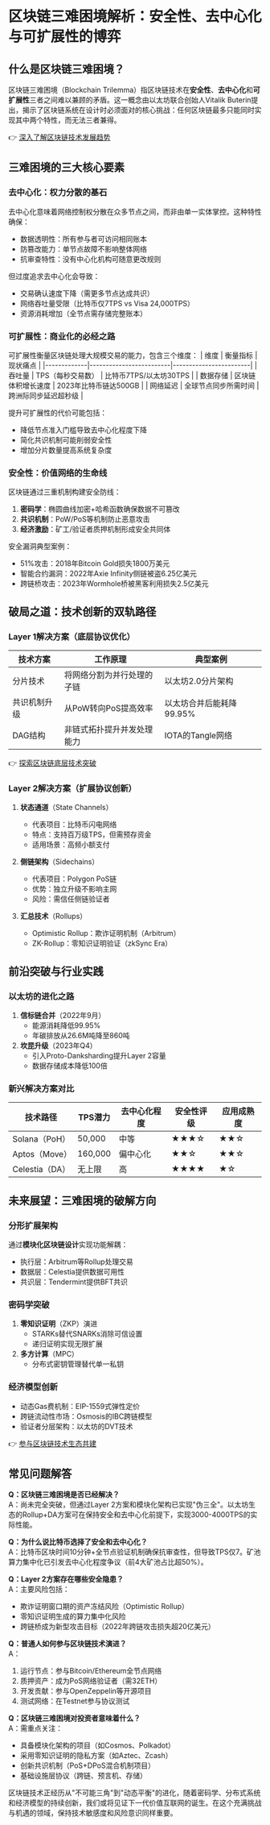 # 区块链三难困境解析：安全性、去中心化与可扩展性的博弈

## 什么是区块链三难困境？
区块链三难困境（Blockchain Trilemma）指区块链技术在**安全性**、**去中心化**和**可扩展性**三者之间难以兼顾的矛盾。这一概念由以太坊联合创始人Vitalik Buterin提出，揭示了区块链系统在设计时必须面对的核心挑战：任何区块链最多只能同时实现其中两个特性，而无法三者兼得。

👉 [深入了解区块链技术发展趋势](https://bit.ly/okx_welcome)

## 三难困境的三大核心要素

### 去中心化：权力分散的基石
去中心化意味着网络控制权分散在众多节点之间，而非由单一实体掌控。这种特性确保：
- 数据透明性：所有参与者可访问相同账本
- 防篡改能力：单节点故障不影响整体网络
- 抗审查特性：没有中心化机构可随意更改规则

但过度追求去中心化会导致：
- 交易确认速度下降（需更多节点达成共识）
- 网络吞吐量受限（比特币仅7TPS vs Visa 24,000TPS）
- 资源消耗增加（全节点需存储完整账本）

### 可扩展性：商业化的必经之路
可扩展性衡量区块链处理大规模交易的能力，包含三个维度：
| 维度        | 衡量指标                | 现状痛点               |
|-------------|-------------------------|------------------------|
| 吞吐量      | TPS（每秒交易数）       | 比特币7TPS/以太坊30TPS |
| 数据存储    | 区块链体积增长速度      | 2023年比特币链达500GB  |
| 网络延迟    | 全球节点同步所需时间    | 跨洲际同步延迟超秒级   |

提升可扩展性的代价可能包括：
- 降低节点准入门槛导致去中心化程度下降
- 简化共识机制可能削弱安全性
- 增加分片数量提高系统复杂度

### 安全性：价值网络的生命线
区块链通过三重机制构建安全防线：
1. **密码学**：椭圆曲线加密+哈希函数确保数据不可篡改
2. **共识机制**：PoW/PoS等机制防止恶意攻击
3. **经济激励**：矿工/验证者质押机制形成安全共同体

安全漏洞典型案例：
- 51%攻击：2018年Bitcoin Gold损失1800万美元
- 智能合约漏洞：2022年Axie Infinity侧链被盗6.25亿美元
- 跨链桥攻击：2023年Wormhole桥被黑客利用损失2.5亿美元

## 破局之道：技术创新的双轨路径

### Layer 1解决方案（底层协议优化）
| 技术方案       | 工作原理                          | 典型案例                |
|----------------|-----------------------------------|-------------------------|
| 分片技术       | 将网络分割为并行处理的子链        | 以太坊2.0分片架构       |
| 共识机制升级   | 从PoW转向PoS提高效率              | 以太坊合并后能耗降99.95%|
| DAG结构       | 非链式拓扑提升并发处理能力        | IOTA的Tangle网络        |

👉 [探索区块链底层技术突破](https://bit.ly/okx_welcome)

### Layer 2解决方案（扩展协议创新）
1. **状态通道**（State Channels）
   - 代表项目：比特币闪电网络
   - 特点：支持百万级TPS，但需预存资金
   - 适用场景：高频小额支付

2. **侧链架构**（Sidechains）
   - 代表项目：Polygon PoS链
   - 优势：独立升级不影响主网
   - 风险：需信任侧链验证者

3. **汇总技术**（Rollups）
   - Optimistic Rollup：欺诈证明机制（Arbitrum）
   - ZK-Rollup：零知识证明验证（zkSync Era）

## 前沿突破与行业实践

### 以太坊的进化之路
1. **信标链合并**（2022年9月）
   - 能源消耗降低99.95%
   - 年碳排放从26.6M吨降至860吨
2. **坎昆升级**（2023年Q4）
   - 引入Proto-Danksharding提升Layer 2容量
   - 数据存储成本降低100倍

### 新兴解决方案对比
| 技术路径       | TPS潜力   | 去中心化程度 | 安全性评级 | 应用成熟度 |
|----------------|-----------|--------------|------------|------------|
| Solana（PoH）  | 50,000    | 中等         | ★★★☆       | ★★☆        |
| Aptos（Move）  | 160,000   | 偏中心化     | ★★☆        | ★★☆        |
| Celestia（DA） | 无上限    | 高           | ★★★★       | ★☆         |

## 未来展望：三难困境的破解方向

### 分形扩展架构
通过**模块化区块链设计**实现功能解耦：
- 执行层：Arbitrum等Rollup处理交易
- 数据层：Celestia提供数据可用性
- 共识层：Tendermint提供BFT共识

### 密码学突破
1. **零知识证明**（ZKP）演进
   - STARKs替代SNARKs消除可信设置
   - 递归证明实现无限扩展
2. **多方计算**（MPC）
   - 分布式密钥管理替代单一私钥

### 经济模型创新
- 动态Gas费机制：EIP-1559式弹性定价
- 跨链流动性市场：Osmosis的IBC跨链模型
- 验证者分层架构：以太坊的DVT技术

👉 [参与区块链技术生态共建](https://bit.ly/okx_welcome)

## 常见问题解答

**Q：区块链三难困境是否已经解决？**  
A：尚未完全突破，但通过Layer 2方案和模块化架构已实现"伪三全"。以太坊生态的Rollup+DA方案可在保持安全和去中心化前提下，实现3000-4000TPS的实际性能。

**Q：为什么说比特币选择了安全和去中心化？**  
A：比特币区块时间10分钟+全节点验证机制确保抗审查性，但导致TPS仅7。矿池算力集中化已引发去中心化程度争议（前4大矿池占比超50%）。

**Q：Layer 2方案存在哪些安全隐患？**  
A：主要风险包括：
- 欺诈证明窗口期的资产冻结风险（Optimistic Rollup）
- 零知识证明生成的算力集中化风险
- 跨链桥成为新型攻击目标（2022年跨链攻击损失超20亿美元）

**Q：普通人如何参与区块链技术演进？**  
A：
1. 运行节点：参与Bitcoin/Ethereum全节点网络
2. 质押资产：成为PoS网络验证者（需32ETH）
3. 开发贡献：参与OpenZeppelin等开源项目
4. 测试网络：在Testnet参与协议测试

**Q：区块链三难困境对投资者意味着什么？**  
A：需重点关注：
- 具备模块化架构的项目（如Cosmos、Polkadot）
- 采用零知识证明的隐私方案（如Aztec、Zcash）
- 创新共识机制（PoS+DPoS混合机制项目）
- 基础设施层协议（跨链、预言机、存储）

区块链技术正经历从"不可能三角"到"动态平衡"的进化，随着密码学、分布式系统和经济模型的持续创新，我们或将见证下一代价值互联网的诞生。在这个充满挑战与机遇的领域，保持技术敏感度和风险意识同样重要。